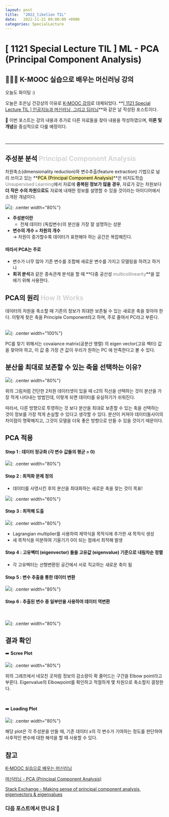 ```yaml
---
layout: post
title:  "2022_likelion TIL"
date:   2022-11-21 09:00:09 +0900
categories: SpecialLecture
---
```

# [ 1121 Special Lecture TIL ] ML - PCA (Principal Component Analysis) 
## 👩🏻‍💻 K-MOOC 실습으로 배우는 머신러닝 강의
오늘도 화이팅 :)

오늘은 조은님 건강상의 이유로 [K-MOOC 강의](http://www.kmooc.kr/courses/course-v1:SSUk+SSMOOC20K+2022_T1/course/)로 대체되었다. **[[ 1121 Special Lecture TIL ] 인공지능과 머신러닝, 그리고 딥러닝](https://seul1230.github.io/speciallecture/2022-11-21-likelion-TIL1/)**와 같은 날 작성된 포스트이다. 

📙 이번 포스트는 강의 내용과 추가로 다른 자료들을 찾아 내용을 작성하였으며, **이론 및 개념**을 중심적으로 다룰 예정이다.

<br/>

***

## 주성분 분석 <font color='lightgray'>Principal Component Analysis</font>

차원축소(dimensionality reduction)와 변수추출(feature extraction) 기법으로 널리 쓰이고 있는 **<mark style='background-color: #fff5b1'>PCA (Principal Component Analysis)</mark>**은 비지도학습 <font color = 'gray'>Unsupervised Learning</font>에서 
자료에 **중복된 정보가 많을 경우**, 자료가 갖는 차원보다 **더 작은 수의 차원으로도** 자료에 내재한 정보를 설명할 수 있을 것이라는 아이디어에서 소개된 개념이다. 

![](/assets/img/img_221121/pca.png){: .center width="80%"} 

* **주성분이란** 
  * 전체 데이터 (독립변수)의 분산을 가장 잘 설명하는 성분
* **변수의 개수 = 차원의 개수** <br/>
  → 차원이 증가할수록 데이터가 표현해야 하는 공간은 복잡해진다. <br/>



#### 따라서 PCA는 주로
* 변수가 너무 많아 기존 변수를 조합해 새로운 변수를 가지고 모델링을 하려고 하거나
* **회귀 분석**과 같은 종속관계 분석을 할 때 **다중 공산성 <font color='gray'>multicollinearity</font>**을 없애기 위해 사용한다.

## PCA의 원리 <font color='lightgray'>How It Works</font>

데이터의 차원을 축소할 때 기존의 정보가 최대한 보존될 수 있는 새로운 축을 찾아야 한다. 이렇게 찾은 축을 Principle Component라고 하며, 주로 줄여서 PC라고 부른다. <br/><br/>

![](/assets/img/img_221121/pca_pc.gif){: .center width="100%"} <br/>


PC를 찾기 위해서는 covaiance matrix(공분산 행렬) 의 eigen vector(고유 벡터) 값을 찾아야 하고, 이 값 중 가장 큰 값이 우리가 원하는 PC 에 만족한다고 볼 수 있다. 

## 분산을 최대로 보존할 수 있는 축을 선택하는 이유?
![](/assets/img/img_221121/pca_variance.png){: .center width="80%"} <br/>

위의 그림처럼 간단한 2차원 데이터셋이 있을 때 c2의 직선을 선택하는 것이 분산을 가장 적게 나타내는 방법인데, 이렇게 되면 데이터를 유실하기가 쉬워진다.

따라서, 다른 방향으로 투영하는 것 보다 분산을 최대로 보존할 수 있는 축을 선택하는 것이 정보를 가장 적게 손실할 수 있다고 생각할 수 있다. 분산이 커져야 데이터들사이의 차이점이 명확해지고, 그것이 모델을 더욱 좋은 방향으로 만들 수 있을 것이기 때문이다.

## PCA 적용
#### Step 1 : 데이터 정규화 (각 변수 값들의 평균 = 0)
![](/assets/img/img_221121/pca_regularization.png){: .center width="80%"} <br/>

#### Step 2 : 최적화 문제 정의
* 데이터를 사영시킨 후의 분산을 최대화하는 새로운 축을 찾는 것이 목표!

![](/assets/img/img_221121/max_variance.png){: .center width="60%"} <br/>

#### Step 3 : 최적해 도출

![](/assets/img/img_221121/Lagrangian.png){: .center width="80%"} <br/>

* Lagrangian multiplier를 사용하여 제약식을 목적식에 추가한 새 목적식 생성
* 새 목적식을 미분하여 기울기가 0이 되는 점에서 최적해 발생

#### Step 4 : 고유벡터 (eigenvector) 들을 고유값 (eigenvalue) 기준으로 내림차순 정렬
* 각 고유벡터는 선형변환된 공간에서 서로 직교하는 새로운 축이 됨

#### Step 5 : 변수 추출을 통한 데이터 변환

![](/assets/img/img_221121/extracted_data.png){: .center width="80%"} <br/>


#### Step 6 : 추출된 변수 중 일부만을 사용하여 데이터 역변환

<br/>

![](/assets/img/img_221121/inverse_transform.png){: .center width="80%"} <br/>

## 결과 확인

➡️ **Scree Plot** 

![](/assets/img/img_221121/scree_plot.png){: .center width="80%"} <br/>

위의 그래프에서 네모친 곳처럼 정보의 감소량이 확 줄어드는 구간을 Elbow point라고 부른다. Eigenvalue의 Elbowpoint를 확인하고 적절하게 몇 차원으로 축소할지 결정한다.

<br/>

➡️ **Loading Plot**

![](/assets/img/img_221121/loading_plot.png){: .center width="80%"} <br/>

해당 plot은 각 주성분을 만들 때, 기존 데이터 x의 각 변수가 기여하는 정도를 판단하여 사후적인 변수에 대한 해석을 할 때 사용할 수 있다.

<!-- ## 💻 실습 예제 코드 -->

## 참고


[K-MOOC 실습으로 배우는 머신러닝](http://www.kmooc.kr/courses/course-v1:SSUk+SSMOOC20K+2022_T1/course/)

[머신러닝 - PCA (Principal Component Analysis)](https://velog.io/@swan9405/PCA)

[Stack Exchange - Making sense of principal component analysis, eigenvectors & eigenvalues](https://stats.stackexchange.com/questions/2691/making-sense-of-principal-component-analysis-eigenvectors-eigenvalues)


### 다음 포스트에서 만나요 🙌
<!-- 다음 포스트에서는 [K-MOOC 실습으로 배우는 머신러닝](http://www.kmooc.kr/courses/course-v1:SSUk+SSMOOC20K+2022_T1/course/)에서 내가 부족한 부분들을 정리해 더 작성할 예정이다. -->


<!-- ### 🐾　　🐾
### 🐾　　🐾
### 🐾　　🐾
### 🐾　　🐾
### 🐾　　🐾
### 🐾　　🐾 
<font color='dodgerblue'> 예쁜 파랑 </font>
<font color='lightgray'>Miss</font>
<mark style='background-color: #f1f8ff'> 연한 파랑 </mark>
<mark style='background-color: #fff5b1'> 연한 노랑 </mark>
<mark style='background-color: #ffdce0'> 연한 빨강 </mark>
<mark style='background-color: #dcffe4'> 연한 초록 </mark>
<mark style='background-color: #f5f0ff'> 연한 보라 </mark>
<mark style='background-color: #f6f8fa'> 연한 회색 </mark>
-->
